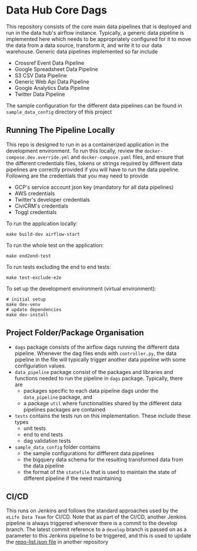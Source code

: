 # Data Hub Core Dags

This repository consists of the core main data pipelines that is deployed and run in the data hub's airflow instance.
Typically, a generic data pipeline is implemented here which needs to be appropriately configured for it to move the data from a data source, transform it, and write it to our data warehouse.
Generic data pipelines implemented so far include

* Crossref Event Data Pipeline
* Google Spreadsheet Data Pipeline
* S3 CSV Data Pipeline
* Generic Web Api Data Pipeline
* Google Analytics Data Pipeline
* Twitter Data Pipeline

The sample configuration for the different data pipelines can be found in `sample_data_config` directory of this project

## Running The Pipeline Locally

This repo is designed to run in as a containerized application in the development environment.
To run this locally, review the `docker-compose.dev.override.yml` and `docker-compose.yaml` files, and ensure that the different credentials files, tokens or strings required by different data pipelines are correctly provided if you will have to run the data pipeline.
Following are the credentials that you may need to provide

* GCP's service account json key (mandatory for all data pipelines)
* AWS credentials
* Twitter's developer credentials
* CiviCRM's credentials
* Toggl credentials

To run the application locally:

    make build-dev airflow-start

To run the whole test on the application:

    make end2end-test

To run tests excluding the end to end tests:

    make test-exclude-e2e

To set up the development environment (virtual environment):

    # initial setup
    make dev-venv
    # update dependencies
    make dev-install

## Project Folder/Package Organisation

* `dags` package consists of the airflow dags running the different data pipeline. Whenever the dag files ends with `controller.py`, the data pipeline in the file will typically trigger another data pipeline with some configuration values.
* `data_pipeline` package consist of the packages and libraries and functions needed to run the pipeline in `dags` package. Typically, there are
  * packages specific to each data pipeline dags under the `data_pipeline` package, and
  * a package `util` where functionalities shared by the different data pipelines packages are contained
* `tests` contains the tests run on this implementation. These include these types
  * unit tests
  * end to end tests
  * dag validation tests
* `sample_data_config` folder contains
  * the sample configurations for diffferent data pipelines
  * the bigquery data schema for the resulting transformed data from the data pipeline
  * the format of the `statefile` that is used to maintain the state of different pipeline if the need maintaining
  
## CI/CD

 This runs on Jenkins and follows the standard approaches used by the `eLife Data Team` for CI/CD.
 Note that as part of the CI/CD, another Jenkins pipeline is always triggered whenever there is a commit to the develop branch. The latest commit reference to a `develop` branch is passed on as a parameter to this Jenkins pipeline to be triggered, and this is used to update the [repo-list.json file](https://github.com/elifesciences/data-hub-airflow-image/blob/develop/repo-list.json) in another repository
